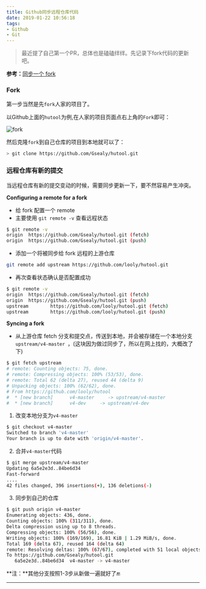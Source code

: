 ```yaml
---
title: Github同步远程仓库代码
date: 2019-01-22 10:56:18
tags:
- Github
- Git
---
```


> 最近提了自己第一个PR，总体也是磕磕绊绊。先记录下fork代码的更新吧。

**参考：**[同步一个 fork](https://gaohaoyang.github.io/2015/04/12/Syncing-a-fork/)

### Fork

第一步当然是先`fork`人家的项目了。

以Github上面的`hutool`为例,在人家的项目页面点右上角的`Fork`即可：

![fork](https://gsealy-1257917518.cos.ap-beijing.myqcloud.com/gsealy.github.io/github/fork.png)

然后克隆`fork`到自己仓库的项目到本地就可以了：

```bash
> git clone https://github.com/Gsealy/hutool.git
```

### 远程仓库有新的提交

当远程仓库有新的提交变动的时候，需要同步更新一下，要不然容易产生冲突。

**Configuring a remote for a fork**

- 给 fork 配置一个 remote
- 主要使用 `git remote -v` 查看远程状态

```bash
$ git remote -v
origin  https://github.com/Gsealy/hutool.git (fetch)
origin  https://github.com/Gsealy/hutool.git (push)
```

- 添加一个将被同步给 fork 远程的上游仓库

```bash
git remote add upstream https://github.com/looly/hutool.git
```

- 再次查看状态确认是否配置成功

```bash
$ git remote -v
origin  https://github.com/Gsealy/hutool.git (fetch)
origin  https://github.com/Gsealy/hutool.git (push)
upstream        https://github.com/looly/hutool.git (fetch)
upstream        https://github.com/looly/hutool.git (push)
```

**Syncing a fork**

- 从上游仓库 fetch 分支和提交点，传送到本地，并会被存储在一个本地分支 `upstream/v4-master `，(这块因为做过同步了，所以在网上找的，大概改了下)

```bash
$ git fetch upstream
# remote: Counting objects: 75, done.
# remote: Compressing objects: 100% (53/53), done.
# remote: Total 62 (delta 27), reused 44 (delta 9)
# Unpacking objects: 100% (62/62), done.
# From https://github.com/looly/hutool
#  * [new branch]      v4-master     -> upstream/v4-master
#  * [new branch]      v4-dev     -> upstream/v4-dev
```

1. 改变本地分支为`v4-master`

```bash
$ git checkout v4-master
Switched to branch 'v4-master'
Your branch is up to date with 'origin/v4-master'.
```

2. 合并`v4-master`代码

```bash
$ git merge upstream/v4-master
Updating 6a5e2e3d..84be6d34
Fast-forward
....
42 files changed, 396 insertions(+), 136 deletions(-)
```

3. 同步到自己的仓库

```bash
$ git push origin v4-master
Enumerating objects: 436, done.
Counting objects: 100% (311/311), done.
Delta compression using up to 8 threads.
Compressing objects: 100% (56/56), done.
Writing objects: 100% (169/169), 16.81 KiB | 1.29 MiB/s, done.
Total 169 (delta 67), reused 164 (delta 64)
remote: Resolving deltas: 100% (67/67), completed with 51 local objects.
To https://github.com/Gsealy/hutool.git
   6a5e2e3d..84be6d34  v4-master -> v4-master
```

**注：**其他分支按照1-3步从新做一遍就好了🔚

------

